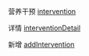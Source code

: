 营养干预
[intervention](./intervention.vue)

详情
[interventionDetail](./interventionDetail.vue)

新增
[addIntervention](./addIntervention.vue)